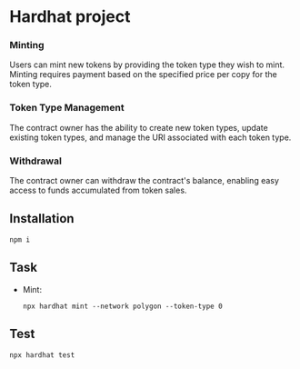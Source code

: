 # Hardhat project

### Minting

Users can mint new tokens by providing the token type they wish to mint. Minting requires payment based on the specified price per copy for the token type.

### Token Type Management

The contract owner has the ability to create new token types, update existing token types, and manage the URI associated with each token type.

### Withdrawal

The contract owner can withdraw the contract's balance, enabling easy access to funds accumulated from token sales.


## Installation

```shell
npm i
```

## Task

- Mint:

    ```shell
    npx hardhat mint --network polygon --token-type 0
    ```

## Test

```shell
npx hardhat test
```
